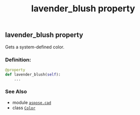 ﻿---
title: lavender_blush property
second_title: Aspose.CAD for Python via .NET API References
description: 
type: docs
weight: 810
url: /python-net/aspose.cad/color/lavender_blush/
is_root: false
---

## lavender_blush property


Gets a system-defined color.
### Definition:
```python
@property
def lavender_blush(self):
    ...
```

### See Also
* module [`aspose.cad`](../../)
* class [`Color`](/cad/python-net/aspose.cad/color)
